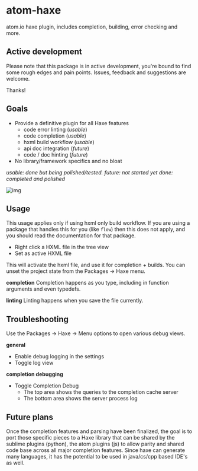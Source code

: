 # atom-haxe
atom.io haxe plugin, includes completion, building, error checking and more.

## Active development
Please note that this package is in active development, you're bound to find
some rough edges and pain points. Issues, feedback and suggestions are welcome.

Thanks!

## Goals

- Provide a definitive plugin for all Haxe features
    - code error linting (_usable_)
    - code completion (_usable_)
    - hxml build workflow (_usable_)
    - api doc integration (_future_)
    - code / doc hinting (_future_)
- No library/framework specifics and no bloat

_usable: done but being polished/tested._
_future: not started yet_
_done: completed and polished_

![img](http://i.imgur.com/rZMbs21.gif)

## Usage

This usage applies only if using hxml only build workflow.
If you are using a package that handles this for you (like `flow`) then
this does not apply, and you should read the documentation for that package.

- Right click a HXML file in the tree view
- Set as active HXML file

This will activate the hxml file, and use it for completion + builds.
You can unset the project state from the Packages -> Haxe menu.

**completion**
Completion happens as you type, including in function arguments and even typedefs.

**linting**
Linting happens when you save the file currently.

## Troubleshooting

Use the Packages -> Haxe -> Menu options to open various debug views.

**general**
- Enable debug logging in the settings
- Toggle log view

**completion debugging**
- Toggle Completion Debug
    - The top area shows the queries to the completion cache server
    - The bottom area shows the server process log


## Future plans

Once the completion features and parsing have been finalized, the goal
is to port those specific pieces to a Haxe library that can be shared
by the sublime plugins (python), the atom plugins (js) to allow parity
and shared code base across all major completion features. Since haxe
can generate many languages, it has the potential to be used in java/cs/cpp
based IDE's as well.
